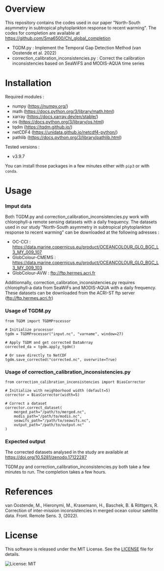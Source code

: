 # Overview

This repository contains the codes used in our paper "North-South asymmetry in subtropical phytoplankton response to recent warming". The codes for completion are available at https://github.com/Sma6500/Chl_global_completion

- TGDM.py : Implement the Temporal Gap Detection Method (van Oostende et al. 2022)
- correction_calibration_inconsistencies.py : Correct the calibration inconsistencies based on SeaWiFS and MODIS-AQUA time series

# Installation
Required modules :
- numpy (https://numpy.org/)
- math (https://docs.python.org/3/library/math.html)
- xarray (https://docs.xarray.dev/en/stable/)
- os (https://docs.python.org/3/library/os.html)
- tqdm (https://tqdm.github.io/)
- netCDF4 (https://unidata.github.io/netcdf4-python/)
- pathlib (https://docs.python.org/3/library/pathlib.html)

Tested versions :
- v3.9.7

You can install those packages in a few minutes either with ```pip3``` or with ```conda```.

# Usage
### Imput data
Both TGDM.py and correction_calibration_inconsistencies.py work with chlorophyll-a remote sensing datasets with a daily frequency. The datasets used in our study "North-South asymmetry in subtropical phytoplankton response to recent warming" can be downloaded at the following adresses :
- OC-CCI : https://data.marine.copernicus.eu/product/OCEANCOLOUR_GLO_BGC_L3_MY_009_107
- GlobColour-CMEMS : https://data.marine.copernicus.eu/product/OCEANCOLOUR_GLO_BGC_L3_MY_009_103
- GlobColour-AVW : ftp://ftp.hermes.acri.fr

Additionnally, correction_calibration_inconsistencies.py requires chlorophyll-a data from SeaWiFs and MODIS-AQUA with a daily frequency. These datasets can be downloaded from the ACRI-ST ftp server (ftp://ftp.hermes.acri.fr)


### Usage of TGDM.py
```
from TGDM import TGDMProcessor

# Initialize processor
tgdm = TGDMProcessor("input.nc", "varname", window=27)

# Apply TGDM and get corrected DataArray
corrected_da = tgdm.apply_tgdm()

# Or save directly to NetCDF
tgdm.save_corrected("corrected.nc", overwrite=True)
```


### Usage of correction_calibration_inconsistencies.py
```
from correction_calibration_inconsistencies import BiasCorrector

# Initialize with neighborhood width (default=5)
corrector = BiasCorrector(width=5)

# Correct a dataset
corrector.correct_dataset(
    merged_path="/path/to/merged.nc",
    modis_path="/path/to/modis.nc",
    seawifs_path="/path/to/seawifs.nc",
    output_path="/path/to/output.nc"
)
```

### Expected output
The corrected datasets analysed in the study are available at https://doi.org/10.5281/zenodo.17122287

TGDM.py and correction_calibration_inconsistencies.py both take a few minutes to run. The completion takes a few hours.


# References
van Oostende, M., Hieronymi, M., Krasemann, H., Baschek, B. & Röttgers, R. Correction of inter-mission inconsistencies in merged ocean colour satellite data. Front. Remote Sens. 3, (2022). 

# License

This software is released under the MIT License. See the [LICENSE](LICENSE) file for details.

![License: MIT](https://img.shields.io/badge/License-MIT-yellow.svg)

